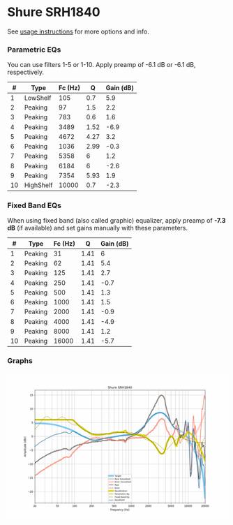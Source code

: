 # Shure SRH1840
See [usage instructions](https://github.com/jaakkopasanen/AutoEq#usage) for more options and info.

### Parametric EQs
You can use filters 1-5 or 1-10. Apply preamp of -6.1 dB or -6.1 dB, respectively.

|   # | Type      |   Fc (Hz) |    Q |   Gain (dB) |
|-----|-----------|-----------|------|-------------|
|   1 | LowShelf  |       105 | 0.7  |         5.9 |
|   2 | Peaking   |        97 | 1.5  |         2.2 |
|   3 | Peaking   |       783 | 0.6  |         1.6 |
|   4 | Peaking   |      3489 | 1.52 |        -6.9 |
|   5 | Peaking   |      4672 | 4.27 |         3.2 |
|   6 | Peaking   |      1036 | 2.99 |        -0.3 |
|   7 | Peaking   |      5358 | 6    |         1.2 |
|   8 | Peaking   |      6184 | 6    |        -2.6 |
|   9 | Peaking   |      7354 | 5.93 |         1.9 |
|  10 | HighShelf |     10000 | 0.7  |        -2.3 |

### Fixed Band EQs
When using fixed band (also called graphic) equalizer, apply preamp of **-7.3 dB** (if available) and set gains manually with these parameters.

|   # | Type    |   Fc (Hz) |    Q |   Gain (dB) |
|-----|---------|-----------|------|-------------|
|   1 | Peaking |        31 | 1.41 |         6   |
|   2 | Peaking |        62 | 1.41 |         5.4 |
|   3 | Peaking |       125 | 1.41 |         2.7 |
|   4 | Peaking |       250 | 1.41 |        -0.7 |
|   5 | Peaking |       500 | 1.41 |         1.3 |
|   6 | Peaking |      1000 | 1.41 |         1.5 |
|   7 | Peaking |      2000 | 1.41 |        -0.9 |
|   8 | Peaking |      4000 | 1.41 |        -4.9 |
|   9 | Peaking |      8000 | 1.41 |         1.2 |
|  10 | Peaking |     16000 | 1.41 |        -5.7 |

### Graphs
![](./Shure%20SRH1840.png)

